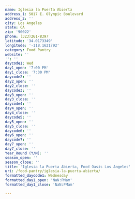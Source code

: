 ```yaml
---
name: Iglesia la Puerta Abierta
address_1: 5017 E. Olympic Boulevard
address_2: ''
city: Los Angeles
state: CA
zip: '90022'
phone: (323)261-8397
latitude: '34.0173349'
longitude: '-118.1621792'
category: Food Pantry
website: ''
'': ''
daycode1: Wed
day1_open: '7:00 PM'
day1_close: '7:30 PM'
daycode2: ''
day2_open: ''
day2_close: ''
daycode3: ''
day3_open: ''
day3_close: ''
daycode4: ''
day4_open: ''
day4_close: ''
daycode5: ''
day5_open: ''
day5_close: ''
daycode6: ''
day6_open: ''
daycode7: ''
day7_open: ''
day7_close: ''
Year_Round (Y/N): ''
season_open: ''
season_close: ''
title: 'Iglesia la Puerta Abierta, Food Oasis Los Angeles'
uri: /food-pantry/iglesia-la-puerta-abierta/
formatted_daycode1: Wednesday
formatted_day1_open: 'NaN:PMam'
formatted_day1_close: 'NaN:PMam'

---
```

